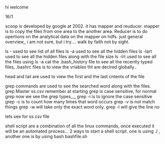 hi welcome

16/1

scoop is developed by google at 2002.
it has mapper and reuducer. mapper is to copy the files from one area to the another area. Reducer is to do opertions on the analytical data on the mapper on hdfs.
just general overview,, i am not sure, but i try.... walk by faith not by sight.

ls - used to see list of all files
ls -a used to see all the hidden files
ls -lart used to see all the hidden files along with the file size
ls -lrt used to see all the files
using ls -a cat the .bash_history file to see all the recently typed files, .bashrc files is to view the vriables tht are declred globally..

head and tail are used to view the first and the last cntents of the file

grep commands are used to see the searched word along with the files.
grep Master ss.csv
remember at starting grep is case sensitive, for normal grep
now we see the grep types,,,,
grep -i is to ignore the case sensitive
grep -c is to count how many times that word occurs
grep -v is not match things
grep -w will take only the exact word only.
grep -l will give the line no


lets see for ss.csv file


shell script are a combination of all the linux commands, once executed it will be an automated process...
2 ways to start a shell script. one is using ./   , another one is by using bash bashfile.sh



